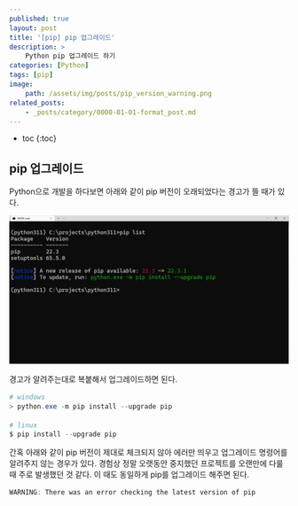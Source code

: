 ```yaml
---
published: true
layout: post
title: '[pip] pip 업그레이드'
description: >
    Python pip 업그레이드 하기
categories: [Python]
tags: [pip]
image:
    path: /assets/img/posts/pip_version_warning.png
related_posts:
    - _posts/category/0000-01-01-format_post.md
---
```

* toc
{:toc}

## pip 업그레이드

Python으로 개발을 하다보면 아래와 같이 pip 버전이 오래되었다는 경고가 뜰 때가 있다.  

![pip_version_warning](/assets/img/posts/pip_version_warning.png)

경고가 알려주는대로 복붙해서 업그레이드하면 된다.  

```powershell
# windows
> python.exe -m pip install --upgrade pip

# linux
$ pip install --upgrade pip
```

간혹 아래와 같이 pip 버전이 제대로 체크되지 않아 에러만 띄우고 업그레이드 명령어를 알려주지 않는 경우가 있다. 경험상 정말 오랫동안 중지했던 프로젝트를 오랜만에 다룰 때 주로 발생했던 것 같다. 이 때도 동일하게 pip를 업그레이드 해주면 된다.  

```powershell
WARNING: There was an error checking the latest version of pip
```